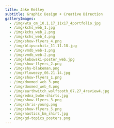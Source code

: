 ```yaml
---
title: Jake Kelley
subtitle: Graphic Design + Creative Direction
galleryImages:
  - /img/wta_cm_10.1.17_11x17_4portfolio.jpg
  - /img/kchs_web_1.jpg
  - /img/kchs_web_2.png
  - /img/kchs_web_4.png
  - /img/show-flyers_4.png
  - /img/blipsnchitz_11.11.18.jpg
  - /img/vmdb_web-1.png
  - /img/vmdb_web-2.png
  - /img/lebowski-poster_web.jpg
  - /img/show-flyers_2.png
  - /img/shy-blakeman.png
  - /img/floweezy_06.21.14.jpg
  - /img/show-flyers_1.png
  - /img/doomed_web_3.png
  - /img/doomed_web_4.png
  - /img/earthwitch_wolftooth_07.27_4review4.jpg
  - /img/edna_bw5e-shirts.jpg
  - /img/show-flyers_3.png
  - /img/chris-young.png
  - /img/show-flyers_5.png
  - /img/nastics_bm_shirt.jpg
  - /img/gd-topics_posters.png
---
```



